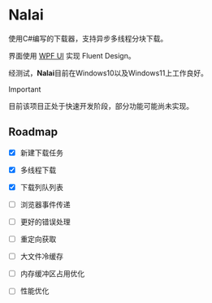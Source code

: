 # Nalai
 
使用C#编写的下载器，支持异步多线程分块下载。

界面使用 [WPF UI](https://github.com/lepoco/wpfui) 实现 Fluent Design。

经测试，**Nalai**目前在Windows10以及Windows11上工作良好。

> [!IMPORTANT]
> 目前该项目正处于快速开发阶段，部分功能可能尚未实现。

## Roadmap

- [x] 新建下载任务
- [x] 多线程下载
- [x] 下载列队列表
- [ ] 浏览器事件传递
- [ ] 更好的错误处理
- [ ] 重定向获取
- [ ] 大文件冷缓存
- [ ] 内存缓冲区占用优化
- [ ] 性能优化



